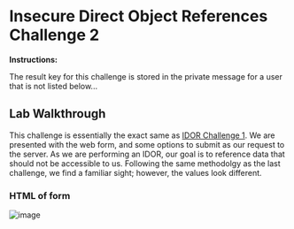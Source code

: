 # Insecure Direct Object References Challenge 2

**Instructions:**

The result key for this challenge is stored in the private message for a user that is not listed below...

## Lab Walkthrough

This challenge is essentially the exact same as [IDOR Challenge 1]. We are presented with the web form, and some options to submit as our request to the server. As we are performing an IDOR, our goal is to reference data that should not be accessible to us. Following the same methodolgy as the last challenge, we find a familiar sight; however, the values look different.

### HTML of form
![image](https://user-images.githubusercontent.com/66766340/146283701-e22bcfb9-bf57-441c-9907-87f801084a5f.png)



[IDOR Challenge 1]: https://github.com/colton-gabertan/SecurityShepherdLabs/blob/IDOR-Challenge-1/README.md
